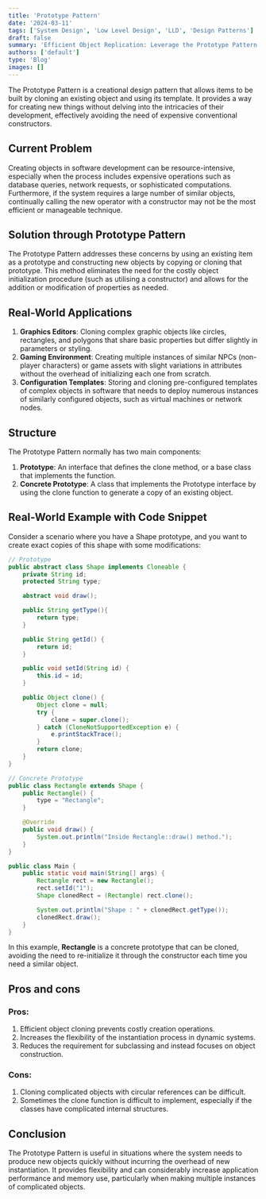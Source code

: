 ```yaml
---
title: 'Prototype Pattern'
date: '2024-03-11'
tags: ['System Design', 'Low Level Design', 'LLD', 'Design Patterns']
draft: false
summary: 'Efficient Object Replication: Leverage the Prototype Pattern for Optimal Creation.'
authors: ['default']
type: 'Blog'
images: []
---
```


The Prototype Pattern is a creational design pattern that allows items to be built by cloning an existing object and using its template. It provides a way for creating new things without delving into the intricacies of their development, effectively avoiding the need of expensive conventional constructors.

## Current Problem

Creating objects in software development can be resource-intensive, especially when the process includes expensive operations such as database queries, network requests, or sophisticated computations. Furthermore, if the system requires a large number of similar objects, continually calling the new operator with a constructor may not be the most efficient or manageable technique.

## Solution through Prototype Pattern

The Prototype Pattern addresses these concerns by using an existing item as a prototype and constructing new objects by copying or cloning that prototype. This method eliminates the need for the costly object initialization procedure (such as utilising a constructor) and allows for the addition or modification of properties as needed.

## Real-World Applications

1. **Graphics Editors**: Cloning complex graphic objects like circles, rectangles, and polygons that share basic properties but differ slightly in parameters or styling.
2. **Gaming Environment**: Creating multiple instances of similar NPCs (non-player characters) or game assets with slight variations in attributes without the overhead of initializing each one from scratch.
3. **Configuration Templates**: Storing and cloning pre-configured templates of complex objects in software that needs to deploy numerous instances of similarly configured objects, such as virtual machines or network nodes.

## Structure

The Prototype Pattern normally has two main components:

1. **Prototype**: An interface that defines the clone method, or a base class that implements the function.
2. **Concrete Prototype**: A class that implements the Prototype interface by using the clone function to generate a copy of an existing object.


## Real-World Example with Code Snippet

Consider a scenario where you have a Shape prototype, and you want to create exact copies of this shape with some modifications:

```Java
// Prototype
public abstract class Shape implements Cloneable {
    private String id;
    protected String type;

    abstract void draw();

    public String getType(){
        return type;
    }

    public String getId() {
        return id;
    }

    public void setId(String id) {
        this.id = id;
    }

    public Object clone() {
        Object clone = null;
        try {
            clone = super.clone();
        } catch (CloneNotSupportedException e) {
            e.printStackTrace();
        }
        return clone;
    }
}

// Concrete Prototype
public class Rectangle extends Shape {
    public Rectangle() {
        type = "Rectangle";
    }

    @Override
    public void draw() {
        System.out.println("Inside Rectangle::draw() method.");
    }
}
```

```Java
public class Main {
    public static void main(String[] args) {
        Rectangle rect = new Rectangle();
        rect.setId("1");
        Shape clonedRect = (Rectangle) rect.clone();

        System.out.println("Shape : " + clonedRect.getType());
        clonedRect.draw();
    }
}
```

In this example, **Rectangle** is a concrete prototype that can be cloned, avoiding the need to re-initialize it through the constructor each time you need a similar object.

## Pros and cons

### Pros:

1. Efficient object cloning prevents costly creation operations.
2. Increases the flexibility of the instantiation process in dynamic systems.
3. Reduces the requirement for subclassing and instead focuses on object construction.

### Cons:

1. Cloning complicated objects with circular references can be difficult.
2. Sometimes the clone function is difficult to implement, especially if the classes have complicated internal structures.

## Conclusion

The Prototype Pattern is useful in situations where the system needs to produce new objects quickly without incurring the overhead of new instantiation. It provides flexibility and can considerably increase application performance and memory use, particularly when making multiple instances of complicated objects.
